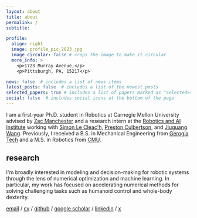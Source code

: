 ```yaml
---
layout: about
title: about
permalink: /
subtitle: 

profile:
  align: right
  image: profile_pic_2023.jpg
  image_circular: false # crops the image to make it circular
  more_info: >
    <p>1723 Murray Avenue,</p>
    <p>Pittsburgh, PA, 15217</p>

news: false  # includes a list of news items
latest_posts: false  # includes a list of the newest posts
selected_papers: true # includes a list of papers marked as "selected={true}"
social: false  # includes social icons at the bottom of the page
---
```


I am a first‑year Ph.D. student in Robotics at Carnegie Mellon University advised by [Zac Manchester](rexlab.ri.cmu.edu) and a research intern at the [Robotics and AI Institute](https://rai-inst.com) working with [Simon Le Cleac'h](https://simon-lc.github.io), [Preston Culbertson](https://pculbertson.github.io), and [Jiuguang Wang](https://www.robo.guru). Previously, I received a B.S. in Mechanical Engineering from [Gerogia Tech](https://www.gatech.edu) and a M.S. in Robotics from [CMU](https://www.cmu.edu).

<!-- add section title -->
## research
I'm broadly interested in modeling and decision-making for robotic systems through the lens of numerical optimization and machine learning. In particular, my work has focused on accelerating numerical methods for solving challenging tasks such as humanoid control and whole-body dexterity.

<!-- centered email, github, twitter, and cv links -->
[email](mailto:johnzhang@cmu.edu) / [cv](/assets//pdf/John_Zhang_CV.pdf) / [github](https://github.com/johnzhang3) / [google scholar](https://scholar.google.com/citations?user=https://scholar.google.com/citations?hl=en&user=6YaGzpwAAAAJ) / [linkedin](https://www.linkedin.com/in/john-zhang-01) / [x](https://twitter.com/johnzhangx)

<!-- Write your biography here. Tell the world about yourself. Link to your favorite [subreddit](http://reddit.com). You can put a picture in, too. The code is already in, just name your picture `prof_pic.jpg` and put it in the `img/` folder. -->

<!-- Put your address / P.O. box / other info right below your picture. You can also disable any of these elements by editing `profile` property of the YAML header of your `_pages/about.md`. Edit `_bibliography/papers.bib` and Jekyll will render your [publications page](/al-folio/publications/) automatically. -->

<!-- Link to your social media connections, too. This theme is set up to use [Font Awesome icons](https://fontawesome.com/) and [Academicons](https://jpswalsh.github.io/academicons/), like the ones below. Add your Facebook, Twitter, LinkedIn, Google Scholar, or just disable all of them. -->